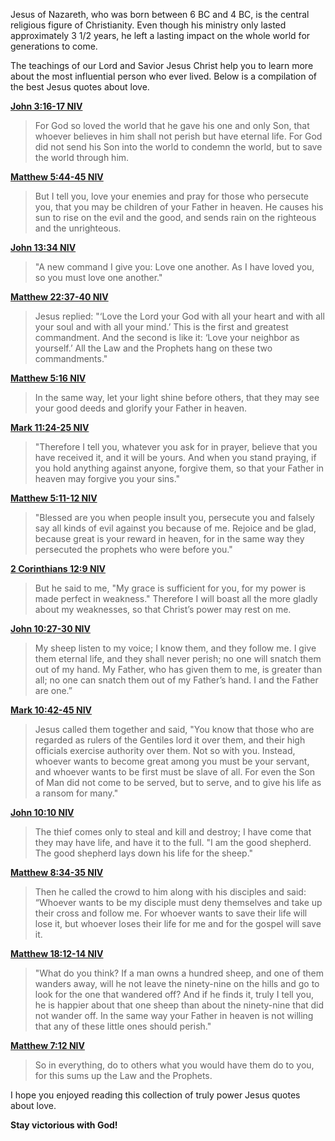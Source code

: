 Jesus of Nazareth, who was born between 6 BC and 4 BC, is the central religious figure of Christianity. Even though his ministry only lasted approximately 3 1/2 years, he left a lasting impact on the whole world for generations to come.

The teachings of our Lord and Savior Jesus Christ help you to learn more about the most influential person who ever lived. Below is a compilation of the best Jesus quotes about love.

[**John 3:16-17 NIV**](https://www.biblegateway.com/passage/?search=John+3%3A16&version=NIV)

> For God so loved the world that he gave his one and only Son, that whoever believes in him shall not perish but have eternal life. For God did not send his Son into the world to condemn the world, but to save the world through him.

[**Matthew 5:44-45 NIV**](https://www.biblegateway.com/passage/?search=Matthew+5%3A44-45&version=NIV)

> But I tell you, love your enemies and pray for those who persecute you, that you may be children of your Father in heaven. He causes his sun to rise on the evil and the good, and sends rain on the righteous and the unrighteous.

[**John 13:34 NIV**](https://www.biblegateway.com/passage/?search=John+13%3A34&version=NIV)

> "A new command I give you: Love one another. As I have loved you, so you must love one another."

[**Matthew 22:37-40 NIV**](https://www.biblegateway.com/passage/?search=Matthew+22%3A37-40&version=NIV)

> Jesus replied: "‘Love the Lord your God with all your heart and with all your soul and with all your mind.’ This is the first and greatest commandment. And the second is like it: ‘Love your neighbor as yourself.’ All the Law and the Prophets hang on these two commandments."

[**Matthew 5:16 NIV**](https://www.biblegateway.com/passage/?search=Matthew+5%3A16&version=NIV)

> In the same way, let your light shine before others, that they may see your good deeds and glorify your Father in heaven.  
	
[**Mark 11:24-25 NIV**](https://www.biblegateway.com/passage/?search=Mark+11%3A24-25&version=NIV)

> "Therefore I tell you, whatever you ask for in prayer, believe that you have received it, and it will be yours. And when you stand praying, if you hold anything against anyone, forgive them, so that your Father in heaven may forgive you your sins."

[**Matthew 5:11-12 NIV**](https://www.biblegateway.com/passage/?search=Matthew+5%3A11-12&version=NIV)

> "Blessed are you when people insult you, persecute you and falsely say all kinds of evil against you because of me. Rejoice and be glad, because great is your reward in heaven, for in the same way they persecuted the prophets who were before you."

[**2 Corinthians 12:9 NIV**](https://www.biblegateway.com/passage/?search=2+Corinthians+12%3A9&version=NIV)

> But he said to me, "My grace is sufficient for you, for my power is made perfect in weakness." Therefore I will boast all the more gladly about my weaknesses, so that Christ’s power may rest on me.

[**John 10:27-30 NIV**](https://www.biblegateway.com/passage/?search=John+10%3A27-30&version=NIV)

> My sheep listen to my voice; I know them, and they follow me. I give them eternal life, and they shall never perish; no one will snatch them out of my hand. My Father, who has given them to me, is greater than all; no one can snatch them out of my Father’s hand. I and the Father are one.”

[**Mark 10:42-45 NIV**](https://www.biblegateway.com/passage/?search=Mark+10%3A42-45&version=NIV)

> Jesus called them together and said, "You know that those who are regarded as rulers of the Gentiles lord it over them, and their high officials exercise authority over them. Not so with you. Instead, whoever wants to become great among you must be your servant, and whoever wants to be first must be slave of all. For even the Son of Man did not come to be served, but to serve, and to give his life as a ransom for many."

[**John 10:10 NIV**](https://www.biblegateway.com/passage/?search=John+10%3A10&version=NIV)

> The thief comes only to steal and kill and destroy; I have come that they may have life, and have it to the full. "I am the good shepherd. The good shepherd lays down his life for the sheep."

[**Matthew 8:34-35 NIV**](https://www.biblegateway.com/passage/?search=Mark+8%3A34-35&version=NIV)

> Then he called the crowd to him along with his disciples and said: “Whoever wants to be my disciple must deny themselves and take up their cross and follow me. For whoever wants to save their life will lose it, but whoever loses their life for me and for the gospel will save it.

[**Matthew 18:12-14 NIV**](https://www.biblegateway.com/passage/?search=Matthew+18%3A12-14&version=NIV)

> "What do you think? If a man owns a hundred sheep, and one of them wanders away, will he not leave the ninety-nine on the hills and go to look for the one that wandered off? And if he finds it, truly I tell you, he is happier about that one sheep than about the ninety-nine that did not wander off. In the same way your Father in heaven is not willing that any of these little ones should perish."

[**Matthew 7:12 NIV**](https://www.biblegateway.com/passage/?search=Matthew+7%3A12&version=NIV)

> So in everything, do to others what you would have them do to you, for this sums up the Law and the Prophets.

I hope you enjoyed reading this collection of truly power Jesus quotes about love. 

**Stay victorious with God!**



